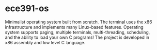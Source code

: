 # ece391-os
Minimalist operating system built from scratch. The terminal uses the x86 infrastructure and implements many Linux-based features. 
Operating system supports paging, multiple terminals, multi-threading, scheduling, and the ability to load your own C programs!
The project is developed in x86 assembly and low level C language.
